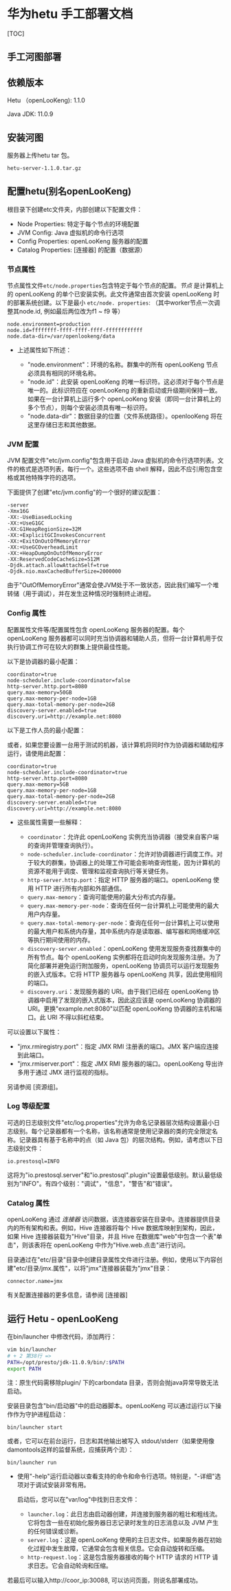 # 华为hetu 手工部署文档

[TOC]



## 手工河图部署

## 依赖版本

Hetu （openLooKeng): 1.1.0

Java JDK: 11.0.9

## 安装河图

服务器上传hetu tar 包。 

``` bash
hetu-server-1.1.0.tar.gz
```



## 配置hetu(别名openLooKeng)

根目录下创建etc文件夹，内部创建以下配置文件：

- Node Properties: 特定于每个节点的环境配置
- JVM Config: Java 虚拟机的命令行选项
- Config Properties: openLooKeng 服务器的配置
- Catalog Properties: [连接器] 的配置（数据源）

### 节点属性

节点属性文件`etc/node.properties`包含特定于每个节点的配置。*节点* 是计算机上的 openLooKeng 的单个已安装实例。此文件通常由首次安装 openLooKeng 时的部署系统创建。以下是最小 `etc/node. properties`: （其中worker节点一次调整其node.id, 例如最后两位改为f1 ~ f9 等）

```properties
node.environment=production
node.id=ffffffff-ffff-ffff-ffff-ffffffffffff
node.data-dir=/var/openlookeng/data
```

- 上述属性如下所述：

  - "node.environment"：环境的名称。群集中的所有 openLooKeng 节点必须具有相同的环境名称。
  - "node.id"：此安装 openLooKeng 的唯一标识符。这必须对于每个节点是唯一的。此标识符应在 openLooKeng 的重新启动或升级期间保持一致。如果在一台计算机上运行多个 openLooKeng 安装（即同一台计算机上的多个节点），则每个安装必须具有唯一标识符。
  - "node.data-dir"：数据目录的位置（文件系统路径）。openlooKeng 将在这里存储日志和其他数据。

### JVM 配置

JVM 配置文件"etc/jvm.config"包含用于启动 Java 虚拟机的命令行选项列表。文件的格式是选项列表，每行一个。这些选项不由 shell 解释，因此不应引用包含空格或其他特殊字符的选项。

下面提供了创建"etc/jvm.config"的一个很好的建议配置：

```properties
-server
-Xmx16G
-XX:-UseBiasedLocking
-XX:+UseG1GC
-XX:G1HeapRegionSize=32M
-XX:+ExplicitGCInvokesConcurrent
-XX:+ExitOnOutOfMemoryError
-XX:+UseGCOverheadLimit
-XX:+HeapDumpOnOutOfMemoryError
-XX:ReservedCodeCacheSize=512M
-Djdk.attach.allowAttachSelf=true
-Djdk.nio.maxCachedBufferSize=2000000
```

由于"OutOfMemoryError"通常会使JVM处于不一致状态，因此我们编写一个堆转储（用于调试），并在发生这种情况时强制终止进程。

### Config 属性

配置属性文件等/配置属性包含 openLooKeng 服务器的配置。每个 openLooKeng 服务器都可以同时充当协调器和辅助人员，但将一台计算机用于仅执行协调工作可在较大的群集上提供最佳性能。

以下是协调器的最小配置：

```properties
coordinator=true
node-scheduler.include-coordinator=false
http-server.http.port=8080
query.max-memory=50GB
query.max-memory-per-node=1GB
query.max-total-memory-per-node=2GB
discovery-server.enabled=true
discovery.uri=http://example.net:8080
```


以下是工作人员的最小配置：

或者，如果您要设置一台用于测试的机器，该计算机将同时作为协调器和辅助程序运行，请使用此配置：

```properties
coordinator=true
node-scheduler.include-coordinator=true
http-server.http.port=8080
query.max-memory=5GB
query.max-memory-per-node=1GB
query.max-total-memory-per-node=2GB
discovery-server.enabled=true
discovery.uri=http://example.net:8080
```

- 这些属性需要一些解释：

  - `coordinator`：允许此 openLooKeng 实例充当协调器（接受来自客户端的查询并管理查询执行）。
  - `node-scheduler.include-coordinator`：允许对协调器进行调度工作。对于较大的群集，协调器上的处理工作可能会影响查询性能，因为计算机的资源不能用于调度、管理和监视查询执行等关键任务。
  - `http-server.http.port`：指定 HTTP 服务器的端口。openLooKeng 使用 HTTP 进行所有内部和外部通信。
  - `query.max-memory`：查询可能使用的最大分布式内存量。
  - `query.max-memory-per-node`：查询在任何一台计算机上可能使用的最大用户内存量。
  - `query.max-total-memory-per-node`：查询在任何一台计算机上可以使用的最大用户和系统内存量，其中系统内存是读取器、编写器和网络缓冲区等执行期间使用的内存。
  - `discovery-server.enabled`：openLooKeng 使用发现服务查找群集中的所有节点。每个 openLooKeng 实例都将在启动时向发现服务注册。为了简化部署并避免运行附加服务，openLooKeng 协调员可以运行发现服务的嵌入式版本。它将 HTTP 服务器与 openLooKeng 共享，因此使用相同的端口。
  - `discovery.uri`：发现服务器的 URI。由于我们已经在 openLooKeng 协调器中启用了发现的嵌入式版本，因此这应该是 openLooKeng 协调器的 URI。更换"example.net:8080"以匹配 openLooKeng 协调器的主机和端口。此 URI 不得以斜杠结束。

可以设置以下属性：

- "jmx.rmiregistry.port"：指定 JMX RMI 注册表的端口。JMX 客户端应连接到此端口。
- "jmx.rmiserver.port"：指定 JMX RMI 服务器的端口。openLooKeng 导出许多用于通过 JMX 进行监视的指标。

另请参阅 [资源组]。

### Log 等级配置

可选的日志级别文件"etc/log.properties"允许为命名记录器层次结构设置最小日志级别。每个记录器都有一个名称，该名称通常是使用记录器的类的完全限定名称。记录器具有基于名称中的点（如 Java 包）的层次结构。例如，请考虑以下日志级别文件：

```properties
io.prestosql=INFO
```

这将为"io.prestosql.server"和"io.prestosql".plugin"设置最低级别。默认最低级别为"INFO"。有四个级别："调试"，"信息"，"警告"和"错误"。

### Catalog 属性

openLooKeng 通过 *连接器* 访问数据，该连接器安装在目录中。连接器提供目录内的所有架构和表。例如，Hive 连接器将每个 Hive 数据库映射到架构，因此，如果 Hive 连接器装载为"Hive"目录，并且 Hive 在数据库"web"中包含一个表"单击"，则该表将在 openLooKeng 中作为"Hive.web.点击"进行访问。

目录通过在"etc/目录"目录中创建目录属性文件进行注册。例如，使用以下内容创建"etc/目录/jmx.属性"，以将"jmx"连接器装载为"jmx"目录：

```properties
connector.name=jmx
```

有关配置连接器的更多信息，请参阅 [连接器]

## 运行 Hetu -  openLooKeng

在bin/launcher 中修改代码，添加两行：

```bash
vim bin/launcher
# + 2 第38行 =>
PATH=/opt/presto/jdk-11.0.9/bin/:$PATH
export PATH
```

注：原生代码需移除plugin/ 下的carbondata 目录，否则会抛java异常导致无法启动。

安装目录包含"bin/启动器"中的启动器脚本。openLooKeng 可以通过运行以下操作作为守护进程启动：

```shell
bin/launcher start
```

或者，它可以在前台运行，日志和其他输出被写入 stdout/stderr（如果使用像damontools这样的监督系统，应捕获两个流）：

```shell
bin/launcher run
```

- 使用"-help"运行启动器以查看支持的命令和命令行选项。特别是，"-详细"选项对于调试安装非常有用。

  启动后，您可以在"var/log"中找到日志文件：

  - `launcher.log`：此日志由启动器创建，并连接到服务器的粗壮和粗线流。它将包含一些在初始化服务器日志记录时发生的日志消息以及 JVM 产生的任何错误或诊断。
  - ``server.log``：这是 openLooKeng 使用的主日志文件。如果服务器在初始化过程中发生故障，它通常会包含相关信息。它会自动旋转和压缩。
  - ```http-request.log```：这是包含服务器接收的每个 HTTP 请求的 HTTP 请求日志。它会自动轮询和压缩。

若最后可以输入http://coor_ip:30088, 可以访问页面，则说名部署成功。
